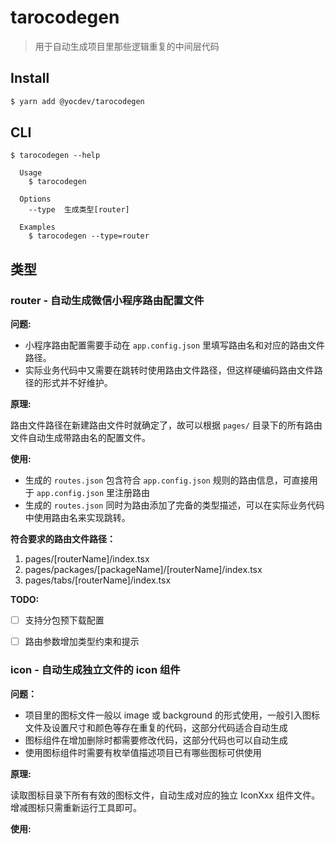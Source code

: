 # tarocodegen

> 用于自动生成项目里那些逻辑重复的中间层代码

## Install

```bash
$ yarn add @yocdev/tarocodegen
```

## CLI

```
$ tarocodegen --help

  Usage
    $ tarocodegen

  Options
    --type  生成类型[router]

  Examples
    $ tarocodegen --type=router
```

## 类型
### router - 自动生成微信小程序路由配置文件
**问题:**
- 小程序路由配置需要手动在 `app.config.json` 里填写路由名和对应的路由文件路径。
- 实际业务代码中又需要在跳转时使用路由文件路径，但这样硬编码路由文件路径的形式并不好维护。

**原理:**

路由文件路径在新建路由文件时就确定了，故可以根据 `pages/` 目录下的所有路由文件自动生成带路由名的配置文件。

**使用:**
- 生成的 `routes.json` 包含符合 `app.config.json` 规则的路由信息，可直接用于 `app.config.json` 里注册路由
- 生成的 `routes.json` 同时为路由添加了完备的类型描述，可以在实际业务代码中使用路由名来实现跳转。

**符合要求的路由文件路径：**
1. pages/[routerName]/index.tsx
2. pages/packages/[packageName]/[routerName]/index.tsx
3. pages/tabs/[routerName]/index.tsx

**TODO:**
- [ ] 支持分包预下载配置
- [ ] 路由参数增加类型约束和提示


### icon - 自动生成独立文件的 icon 组件
**问题：**
- 项目里的图标文件一般以 image 或 background 的形式使用，一般引入图标文件及设置尺寸和颜色等存在重复的代码，这部分代码适合自动生成
- 图标组件在增加删除时都需要修改代码，这部分代码也可以自动生成
- 使用图标组件时需要有枚举值描述项目已有哪些图标可供使用

**原理:**

读取图标目录下所有有效的图标文件，自动生成对应的独立 IconXxx 组件文件。增减图标只需重新运行工具即可。

**使用:**
